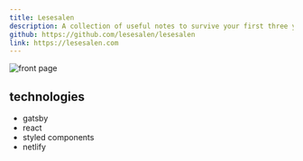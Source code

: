 ```yaml
---
title: Lesesalen
description: A collection of useful notes to survive your first three years at UiB.
github: https://github.com/lesesalen/lesesalen
link: https://lesesalen.com
---
```


![front page](/doc-images/lesesalen/lesesalen.png)

## technologies

- gatsby
- react
- styled components
- netlify
